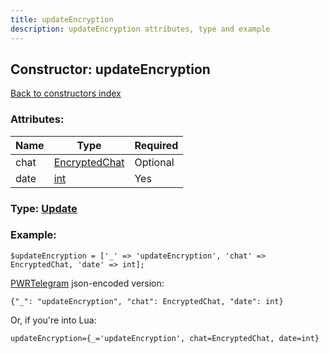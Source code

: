 ```yaml
---
title: updateEncryption
description: updateEncryption attributes, type and example
---
```

## Constructor: updateEncryption  
[Back to constructors index](index.md)



### Attributes:

| Name     |    Type       | Required |
|----------|---------------|----------|
|chat|[EncryptedChat](../types/EncryptedChat.md) | Optional|
|date|[int](../types/int.md) | Yes|



### Type: [Update](../types/Update.md)


### Example:

```
$updateEncryption = ['_' => 'updateEncryption', 'chat' => EncryptedChat, 'date' => int];
```  

[PWRTelegram](https://pwrtelegram.xyz) json-encoded version:

```
{"_": "updateEncryption", "chat": EncryptedChat, "date": int}
```


Or, if you're into Lua:  


```
updateEncryption={_='updateEncryption', chat=EncryptedChat, date=int}

```


